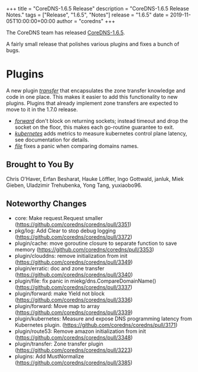 +++
title = "CoreDNS-1.6.5 Release"
description = "CoreDNS-1.6.5 Release Notes."
tags = ["Release", "1.6.5", "Notes"]
release = "1.6.5"
date = 2019-11-05T10:00:00+00:00
author = "coredns"
+++

The CoreDNS team has released
[CoreDNS-1.6.5](https://github.com/coredns/coredns/releases/tag/v1.6.5).

A fairly small release that polishes various plugins and fixes a bunch of bugs.

# Plugins

A new plugin [*transfer*](/plugins/transfer) that encapsulates the zone transfer knowledge and code
in one place. This makes it easier to add this functionality to new plugins. Plugins that already
implement zone transfers are expected to move to it in the 1.7.0 release.

* [*forward*](/plugins/forward) don't block on returning sockets; instead timeout and drop the
  socket on the floor, this makes each go-routine guarantee to exit.
* [*kubernetes*](/plugins/kubernetes) adds metrics to measure kubernetes control plane latency, see
  documentation for details.
* [*file*](/plugins/file) fixes a panic when comparing domains names.

## Brought to You By

Chris O'Haver,
Erfan Besharat,
Hauke Löffler,
Ingo Gottwald,
janluk,
Miek Gieben,
Uladzimir Trehubenka,
Yong Tang,
yuxiaobo96.

## Noteworthy Changes

* core: Make request.Request smaller (https://github.com/coredns/coredns/pull/3351)
* pkg/log: Add Clear to stop debug logging (https://github.com/coredns/coredns/pull/3372)
* plugin/cache: move goroutine closure to separate function to save memory (https://github.com/coredns/coredns/pull/3353)
* plugin/clouddns: remove initialization from init (https://github.com/coredns/coredns/pull/3349)
* plugin/erratic: doc and zone transfer (https://github.com/coredns/coredns/pull/3340)
* plugin/file: fix panic in miekg/dns.CompareDomainName() (https://github.com/coredns/coredns/pull/3337)
* plugin/forward: make Yield not block (https://github.com/coredns/coredns/pull/3336)
* plugin/forward: Move map to array (https://github.com/coredns/coredns/pull/3339)
* plugin/kubernetes: Measure and expose DNS programming latency from Kubernetes plugin. (https://github.com/coredns/coredns/pull/3171)
* plugin/route53: Remove amazon initialization from init (https://github.com/coredns/coredns/pull/3348)
* plugin/transfer: Zone transfer plugin (https://github.com/coredns/coredns/pull/3223)
* plugins: Add MustNormalize (https://github.com/coredns/coredns/pull/3385)
